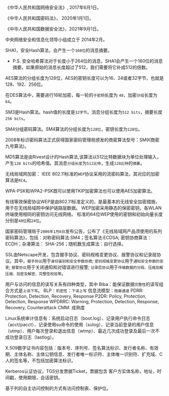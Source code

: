 《中华人民共和国网络安全法》, 2017年6月1日。

《中华人民共和国密码法》， 2020年1月1日。

《中华人民共和国数据安全法》，2021年9月1日。

中央网络安全和信息化领导小组成立于 2014年2月。

SHA1，安全Hash算法，会产生一个`160位`的消息摘要。
* P.S. 安全哈希算法对于长度小于264位的消息，SHA1会产生一个160位的消息摘要。如果原始的消息长度超过了512，我们需要将它补成512的倍数。

AES算法的分组长度为128位，AES的密钥长度可以为16、24或者32字节，也就是128、192、256位。

在DES算法中，需要进行16轮加密，每一轮的`子密钥`长度为 `48`，加密`分组`长度为`64`。

SM3是Hash算法。hash值的长度是`32字节`。消息分组长度为`512 bits`，摘要长度`256 bits`。

SM4分组密码算法。SM4算法的分组长度为`128位`，密钥长度为`128位`。

2008年标识密码算法正式获得国家密码管理局颁发的商密算法型号：SM9(商密九号算法)。

MD5算法是由Rivest设计的Hash算法,该算法以512比特数据块为单位处理输入，产生`128 bits`的哈希值。其消息`分组长度`为`512比特`，生成`128比特`的`摘要`。 

无线局域网加密：
IEEE 802.11标准的`WEP`协议采用的流密码算法，其对应的加密算法是`RC4`。

WPA-PSK和WPA2-PSK既可以使用TKIP加密算法也可以使用AES加密算法。

有线等效保密协议WEP是由802.11标准定义的，是最基本的无线安全加密措施，用于在无线局域网中保护链路层数据。
WEP加密采用静态的保密密钥，各WLAN终端使用相同的密钥访问无线网络。
标准的64位WEP使用的密钥和初始向量长度分别是`40位`和`24位`。

国家密码管理局于`2006年1月6日`发布公告，公布了《无线局域网产品须使用的系列密码算法》，包括：对称密码算法:SM4；签名算法:ECDSA; 密钥协商算法：ECDH；杂凑算法： SHA-256；随机数生成算法：自行选择。

SSL由Netscape开发，包含握手协议、密码规格变更协议、报警协议和记录层协议。其中，`握手协议`用于`身份鉴别和安全参数协商`; `密码规格变更协议`用于`通知安全参数的变更`; `报警协议`用于关闭通知和对错误进行报警; `记录层协议`用于`传输数据的分段、压缩及解压缩、加密及解密、完整性校验等`。

用户与访问的信息的读写关系有四种类型，其中
Biba：能保证数据`完整性`的读写组合方式是`上读下写`。
BLP：`机密性`：`下读上写`
信息流模型：`隐蔽通道`
PDRR: Protection, Detection, Recovery, Response
P2DR: Policy, Protection, Detection, Response
WPDRRC: Warning, Protection, Detection, Response, Recovery, Counterattack
CMM: 成熟度

Linux系统审计信息有：系统启动日志（boot.log）、记录用户执行命令日志（acct/pacct）、记录使用su命令的使用（sulog）、记录当前登录的用户信息（utmp）、用户每次登录和退出信息（wtmp）、最近几次成功登录及最后一次不成功登录日志（lastlog）。

X.509数字证书内容包括：版本号、序列号、签名算法标识、发行者名称、有效期、主体名称、主体公钥信息、发行者唯一标识符、主体唯一识别符、扩充域、C人的签名等，不包括加密算法标识。 

Kerberos认证协议，TGS分发票据Ticket，票据包含 客户方实体名称，地址，时间戳，使用期限，会话密钥。

基于列的自主访问控制的方式有访问控制表、保护位。             
